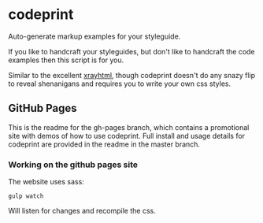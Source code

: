 # codeprint

Auto-generate markup examples for your styleguide.

If you like to handcraft your styleguides, but don't like to handcraft the code examples then this script is for you.

Similar to the excellent <a href="https://github.com/filamentgroup/X-rayHTML">xrayhtml</a>, though codeprint doesn't do any snazy flip to reveal shenanigans and requires you to write your own css styles.

## GitHub Pages
This is the readme for the gh-pages branch, which contains a promotional site with demos of how to use codeprint. Full install and usage details for codeprint are provided in the readme in the master branch.


### Working on the github pages site

The website uses sass:

    gulp watch

Will listen for changes and recompile the css.

